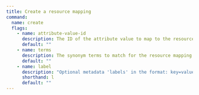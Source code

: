 ```yaml
---
title: Create a resource mapping
command:
  name: create
  flags:
    - name: attribute-value-id
      description: The ID of the attribute value to map to the resource.
      default: ""
    - name: terms
      description: The synonym terms to match for the resource mapping.
      default: ""
    - name: label
      description: "Optional metadata 'labels' in the format: key=value"
      shorthand: l
      default: ""
---
```

